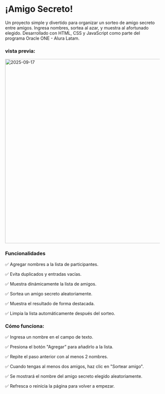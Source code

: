 # ¡Amigo Secreto!

Un proyecto simple y divertido para organizar un sorteo de amigo secreto entre amigos. 
Ingresa nombres, sortea al azar, y muestra al afortunado elegido. 
Desarrollado con HTML, CSS y JavaScript como parte del programa Oracle ONE - Alura Latam.


### vista previa:
<img width="1326" height="601" alt="2025-09-17" src="https://github.com/user-attachments/assets/5c506c07-a635-4759-8ab0-7069b9bd0dce" />

### Funcionalidades

✅ Agregar nombres a la lista de participantes.

✅ Evita duplicados y entradas vacías.

✅ Muestra dinámicamente la lista de amigos.

✅ Sortea un amigo secreto aleatoriamente.

✅ Muestra el resultado de forma destacada.

✅ Limpia la lista automáticamente después del sorteo.

### Cómo funciona:

✅ Ingresa un nombre en el campo de texto.

✅ Presiona el botón "Agregar" para añadirlo a la lista.

✅ Repite el paso anterior con al menos 2 nombres.

✅ Cuando tengas al menos dos amigos, haz clic en "Sortear amigo".

✅ Se mostrará el nombre del amigo secreto elegido aleatoriamente.

✅ Refresca o reinicia la página para volver a empezar.
